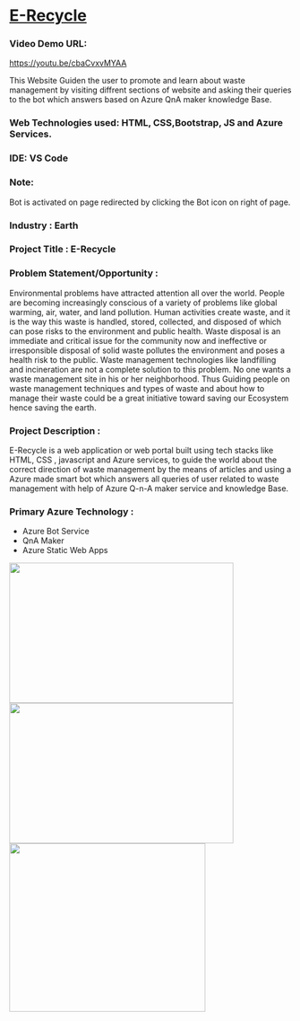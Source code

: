 # <a href="https://red-cliff-06db61010.1.azurestaticapps.net">E-Recycle</a>
### Video Demo URL:
<a href="https://youtu.be/cbaCvxvMYAA">https://youtu.be/cbaCvxvMYAA<a>


This Website Guiden the user to promote and learn about waste management by visiting diffrent sections of website and asking their queries to the 
bot which answers based on Azure QnA maker knowledge Base.

### Web Technologies used: HTML, CSS,Bootstrap, JS and Azure Services.

### IDE: VS Code

### Note:
Bot is activated on page redirected by clicking the Bot icon on right of page.

### Industry : Earth


### Project Title : E-Recycle


### Problem Statement/Opportunity : 
Environmental problems have attracted attention all over the world. People are becoming increasingly conscious of a variety of problems like global warming, air, water, and land pollution. Human activities create waste, and it is the way this waste is handled, stored, collected, and disposed of which can pose risks to the environment and public health. Waste disposal is an immediate and critical issue for the community now and ineffective or irresponsible disposal of solid waste pollutes the environment and poses a health risk to the public. Waste management technologies like landfilling and incineration are not a complete solution to this problem. No one wants a waste management site in his or her neighborhood. Thus Guiding people on waste management techniques
and types of waste and about how to manage their waste could be a great initiative toward saving our Ecosystem hence saving the earth.


### Project Description :
E-Recycle is a web application or web portal built using tech stacks like HTML, CSS , javascript and Azure services, to guide the world about the correct direction of waste management by the means of articles and using a
Azure made smart bot which answers all queries of user related to waste management with help of Azure Q-n-A maker service and knowledge Base.

### Primary Azure Technology :
- Azure Bot Service
- QnA Maker 
- Azure Static Web Apps



<img src="https://github.com/Ujjwal2805/E-Recycle/blob/master/ScreenShots/Screenshot%202022-04-25%20130020.png?raw=true" width="400" height= "250">
<img src="https://github.com/Ujjwal2805/E-Recycle/blob/master/ScreenShots/Screenshot%202022-04-25%20130138.png?raw=true" width="400" height= "250">
<img src="https://github.com/Ujjwal2805/E-Recycle/blob/master/ScreenShots/Screenshot%202022-04-25%20130157.png?raw=true" width="350" height= "300">
